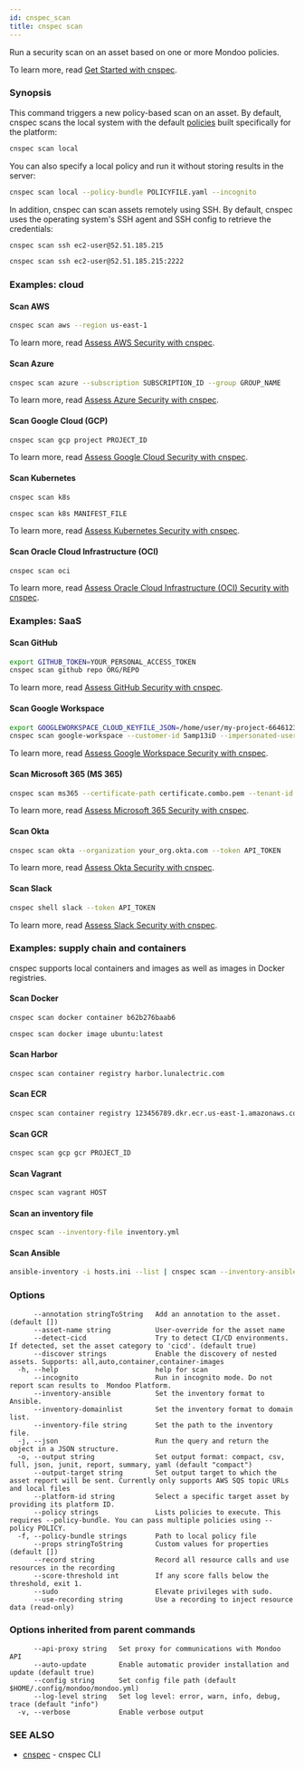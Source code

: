 ```yaml
---
id: cnspec_scan
title: cnspec scan
---
```


Run a security scan on an asset based on one or more Mondoo policies.

To learn more, read [Get Started with cnspec](/cnspec/).

### Synopsis

This command triggers a new policy-based scan on an asset. By default, cnspec scans the local system with the default [policies](/cnspec/cnspec-policies/) built specifically for the platform:

```bash
cnspec scan local
```

You can also specify a local policy and run it without storing results in the server:

```bash
cnspec scan local --policy-bundle POLICYFILE.yaml --incognito
```

In addition, cnspec can scan assets remotely using SSH. By default, cnspec uses the operating system's SSH agent and SSH config to retrieve the credentials:

```bash
cnspec scan ssh ec2-user@52.51.185.215
```

```bash
cnspec scan ssh ec2-user@52.51.185.215:2222
```

### Examples: cloud

#### Scan AWS

```bash
cnspec scan aws --region us-east-1
```

To learn more, read [Assess AWS Security with cnspec](/cnspec/cnspec-aws/).

#### Scan Azure

```bash
cnspec scan azure --subscription SUBSCRIPTION_ID --group GROUP_NAME
```

To learn more, read [Assess Azure Security with cnspec](/cnspec/cnspec-azure/).

#### Scan Google Cloud (GCP)

```bash
cnspec scan gcp project PROJECT_ID
```

To learn more, read [Assess Google Cloud Security with cnspec](/cnspec/cnspec-gcp/).

#### Scan Kubernetes

```bash
cnspec scan k8s
```

```bash
cnspec scan k8s MANIFEST_FILE
```

To learn more, read [Assess Kubernetes Security with cnspec](/cnspec/cnspec-k8s/).

#### Scan Oracle Cloud Infrastructure (OCI)

```bash
cnspec scan oci
```

To learn more, read [Assess Oracle Cloud Infrastructure (OCI) Security with cnspec](/cnspec/cnspec-oci/).

### Examples: SaaS

#### Scan GitHub

```bash
export GITHUB_TOKEN=YOUR_PERSONAL_ACCESS_TOKEN
cnspec scan github repo ORG/REPO
```

To learn more, read [Assess GitHub Security with cnspec](/cnspec/saas/github/).

#### Scan Google Workspace

```bash
export GOOGLEWORKSPACE_CLOUD_KEYFILE_JSON=/home/user/my-project-6646123456789.json
cnspec scan google-workspace --customer-id 5amp13iD --impersonated-user-email admin@domain.com
```

To learn more, read [Assess Google Workspace Security with cnspec](/cnspec/saas/google_workspace/).

#### Scan Microsoft 365 (MS 365)

```bash
cnspec scan ms365 --certificate-path certificate.combo.pem --tenant-id YOUR_TENANT_ID --client-id YOUR_CLIENT_ID
```

To learn more, read [Assess Microsoft 365 Security with cnspec](/cnspec/saas/ms365/).

#### Scan Okta

```bash
cnspec scan okta --organization your_org.okta.com --token API_TOKEN
```

To learn more, read [Assess Okta Security with cnspec](/cnspec/saas/okta/).

#### Scan Slack

```bash
cnspec shell slack --token API_TOKEN
```

To learn more, read [Assess Slack Security with cnspec](/cnspec/saas/slack/).

### Examples: supply chain and containers

cnspec supports local containers and images as well as images in Docker registries.

#### Scan Docker

```bash
cnspec scan docker container b62b276baab6
```

```bash
cnspec scan docker image ubuntu:latest
```

#### Scan Harbor

```bash
cnspec scan container registry harbor.lunalectric.com
```

#### Scan ECR

```bash
cnspec scan container registry 123456789.dkr.ecr.us-east-1.amazonaws.com/repository
```

#### Scan GCR

```bash
cnspec scan gcp gcr PROJECT_ID
```

#### Scan Vagrant

```bash
cnspec scan vagrant HOST
```

#### Scan an inventory file

```bash
cnspec scan --inventory-file inventory.yml
```

#### Scan Ansible

```bash
ansible-inventory -i hosts.ini --list | cnspec scan --inventory-ansible
```

### Options

```
      --annotation stringToString   Add an annotation to the asset. (default [])
      --asset-name string           User-override for the asset name
      --detect-cicd                 Try to detect CI/CD environments. If detected, set the asset category to 'cicd'. (default true)
      --discover strings            Enable the discovery of nested assets. Supports: all,auto,container,container-images
  -h, --help                        help for scan
      --incognito                   Run in incognito mode. Do not report scan results to  Mondoo Platform.
      --inventory-ansible           Set the inventory format to Ansible.
      --inventory-domainlist        Set the inventory format to domain list.
      --inventory-file string       Set the path to the inventory file.
  -j, --json                        Run the query and return the object in a JSON structure.
  -o, --output string               Set output format: compact, csv, full, json, junit, report, summary, yaml (default "compact")
      --output-target string        Set output target to which the asset report will be sent. Currently only supports AWS SQS topic URLs and local files
      --platform-id string          Select a specific target asset by providing its platform ID.
      --policy strings              Lists policies to execute. This requires --policy-bundle. You can pass multiple policies using --policy POLICY.
  -f, --policy-bundle strings       Path to local policy file
      --props stringToString        Custom values for properties (default [])
      --record string               Record all resource calls and use resources in the recording
      --score-threshold int         If any score falls below the threshold, exit 1.
      --sudo                        Elevate privileges with sudo.
      --use-recording string        Use a recording to inject resource data (read-only)
```

### Options inherited from parent commands

```
      --api-proxy string   Set proxy for communications with Mondoo API
      --auto-update        Enable automatic provider installation and update (default true)
      --config string      Set config file path (default $HOME/.config/mondoo/mondoo.yml)
      --log-level string   Set log level: error, warn, info, debug, trace (default "info")
  -v, --verbose            Enable verbose output
```

### SEE ALSO

- [cnspec](cnspec.md) - cnspec CLI

